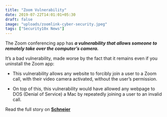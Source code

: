 ```yaml
---
title: "Zoom Vulnerability"
date: 2019-07-22T14:01:01+05:30
draft: false
image: "uploads/zoomlink-cyber-security.jpeg"
tags: ["Security10x News"]
---
```


The Zoom conferencing app has **_a vulnerability that allows someone to remotely take over the computer’s camera._**

It’s a bad vulnerability, made worse by the fact that it remains even if you uninstall the Zoom app: 

+ This vulnerability allows any website to forcibly join a user to a Zoom call, with their video camera activated, without the user’s permission. 

+ On top of this, this vulnerability would have allowed any webpage to DOS (Denial of Service) a Mac by repeatedly joining a user to an invalid call.

Read the full story on **[Schneier](https://www.schneier.com/cgi-bin/mt/mt-search.cgi?search=vulnerabilities&__mode=tag&IncludeBlogs=2&limit=10&page=1)**